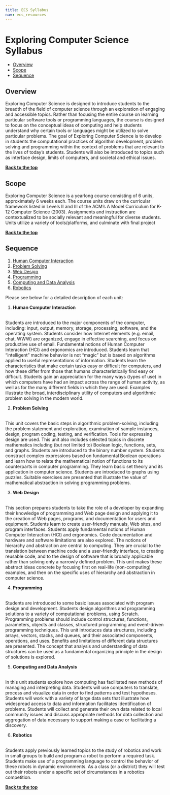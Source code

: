 ```yaml
---
title: ECS Syllabus
nav: ecs_resources
---
```

<a id="top"></a>

# Exploring Computer Science Syllabus

- [Overview](#ov)
- [Scope](#scope)
- [Sequence](#seq)

<a id="ov"></a>
## Overview
Exploring Computer Science is designed to introduce students to the breadth of the field of computer science through an exploration of engaging and accessible topics. Rather than focusing the entire course on learning particular software tools or programming languages, the course is designed to focus on the conceptual ideas of computing and help students understand why certain tools or languages might be utilized to solve particular problems. The goal of Exploring Computer Science is to develop in students the computational practices of algorithm development, problem solving and programming within the context of problems that are relevant to the lives of today’s students. Students will also be introduced to topics such as interface design, limits of computers, and societal and ethical issues.

[**Back to the top**](#top)


<a id="scope"></a>
## Scope

Exploring Computer Science is a yearlong course consisting of 6 units, approximately 6 weeks each. The course units draw on the curricular framework listed in Levels II and III of the ACM’s A Model Curriculum for K-12 Computer Science (2003). Assignments and instruction are contextualized to be socially relevant and meaningful for diverse students. Units utilize a variety of tools/platforms, and culminate with final project

[**Back to the top**](#top)

<a id="seq"></a>
## Sequence

1. [Human Computer Interaction](#human)
2. [Problem Solving](#prob)
3. [Web Design](#web)
4. [Programming](#program)
5. [Computing and Data Analysis](#data)
6. [Robotics](#rob)


Please see below for a detailed description of each unit:

<a id="human"></a>


1. **Human Computer Interaction**
<br/>
Students are introduced to the major components of the computer, including: input, output, memory, storage, processing, software, and the operating system. Students consider how Internet elements (e.g. email, chat, WWW) are organized, engage in effective searching, and focus on productive use of email. Fundamental notions of Human Computer Interaction (HCI) and ergonomics are introduced. Students learn that “intelligent” machine behavior is not “magic” but is based on algorithms applied to useful representations of information. Students learn the characteristics that make certain tasks easy or difficult for computers, and how these differ from those that humans characteristically find easy or difficult. Students gain an appreciation for the many ways (types of use) in which computers have had an impact across the range of human activity, as well as for the many different fields in which they are used. Examples illustrate the broad, interdisciplinary utility of computers and algorithmic problem solving in the modern world.

2. **Problem Solving**
<br/>
This unit covers the basic steps in algorithmic problem-solving, including the problem statement and exploration, examination of sample instances, design, program coding, testing, and verification. Tools for expressing design are used. This unit also includes selected topics in discrete mathematics including (but not limited to) Boolean logic, functions, sets, and graphs. Students are introduced to the binary number system. Students construct complex expressions based on fundamental Boolean operations and learn how to relate the mathematical notion of functions to its counterparts in computer programming. They learn basic set theory and its application in computer science. Students are introduced to graphs using puzzles. Suitable exercises are presented that illustrate the value of mathematical abstraction in solving programming problems.

3. **Web Design**
<br/>
This section prepares students to take the role of a developer by expanding their knowledge of programming and Web page design and applying it to the creation of Web pages, programs, and documentation for users and equipment. Students learn to create user-friendly manuals, Web sites, and program interfaces. Students apply fundamental notions of Human Computer Interaction (HCI) and ergonomics. Code documentation and hardware and software limitations are also explored. The notions of hierarchy and abstraction are central to computing. They are crucial to the translation between machine code and a user-friendly interface, to creating reusable code, and to the design of software that is broadly applicable rather than solving only a narrowly defined problem. This unit makes these abstract ideas concrete by focusing first on real-life (non-computing) examples, and then on the specific uses of hierarchy and abstraction in computer science.

4. **Programming**
<br/>
Students are introduced to some basic issues associated with program design and development. Students design algorithms and programming solutions to a variety of computational problems, using Scratch. Programming problems should include control structures, functions, parameters, objects and classes, structured programming and event-driven programming techniques. This unit introduces data structures, including arrays, vectors, stacks, and queues, and their associated components, operations, and uses. Benefits and limitations of different data structures are presented. The concept that analysis and understanding of data structures can be used as a fundamental organizing principle in the design of solutions is explored.

5. **Computing and Data Analysis**
<br/>
In this unit students explore how computing has facilitated new methods of managing and interpreting data. Students will use computers to translate, process and visualize data in order to find patterns and test hypotheses. Students will work with a variety of large data sets that illustrate how widespread access to data and information facilitates identification of problems. Students will collect and generate their own data related to local community issues and discuss appropriate methods for data collection and aggregation of data necessary to support making a case or facilitating a discovery.

6. **Robotics**
<br/>
Students apply previously learned topics to the study of robotics and work in small groups to build and program a robot to perform a required task. Students make use of a programming language to control the behavior of these robots in dynamic environments. As a class (or a district) they will test out their robots under a specific set of circumstances in a robotics competition.


[**Back to the top**](#top)

